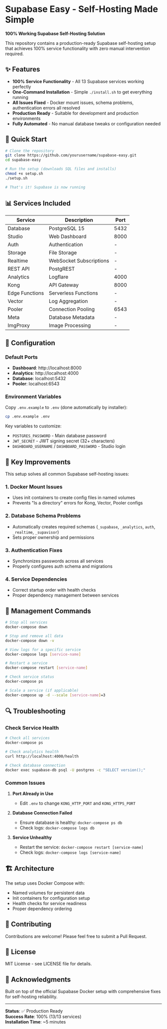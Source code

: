 # Supabase Easy - Self-Hosting Made Simple

**100% Working Supabase Self-Hosting Solution**

This repository contains a production-ready Supabase self-hosting setup that achieves 100% service functionality with zero manual intervention required.

## ✨ Features

- **100% Service Functionality** - All 13 Supabase services working perfectly
- **One-Command Installation** - Simple `./install.sh` to get everything running
- **All Issues Fixed** - Docker mount issues, schema problems, authentication errors all resolved
- **Production Ready** - Suitable for development and production environments
- **Fully Automated** - No manual database tweaks or configuration needed

## 🚀 Quick Start

```bash
# Clone the repository
git clone https://github.com/yourusername/supabase-easy.git
cd supabase-easy

# Run the setup (downloads SQL files and installs)
chmod +x setup.sh
./setup.sh

# That's it! Supabase is now running
```

## 📊 Services Included

| Service | Description | Port |
|---------|-------------|------|
| Database | PostgreSQL 15 | 5432 |
| Studio | Web Dashboard | 8000 |
| Auth | Authentication | - |
| Storage | File Storage | - |
| Realtime | WebSocket Subscriptions | - |
| REST API | PostgREST | - |
| Analytics | Logflare | 4000 |
| Kong | API Gateway | 8000 |
| Edge Functions | Serverless Functions | - |
| Vector | Log Aggregation | - |
| Pooler | Connection Pooling | 6543 |
| Meta | Database Metadata | - |
| ImgProxy | Image Processing | - |

## 🔧 Configuration

### Default Ports

- **Dashboard**: http://localhost:8000
- **Analytics**: http://localhost:4000
- **Database**: localhost:5432
- **Pooler**: localhost:6543

### Environment Variables

Copy `.env.example` to `.env` (done automatically by installer):

```bash
cp .env.example .env
```

Key variables to customize:
- `POSTGRES_PASSWORD` - Main database password
- `JWT_SECRET` - JWT signing secret (32+ characters)
- `DASHBOARD_USERNAME` / `DASHBOARD_PASSWORD` - Studio login

## 🎯 Key Improvements

This setup solves all common Supabase self-hosting issues:

### 1. Docker Mount Issues
- Uses init containers to create config files in named volumes
- Prevents "Is a directory" errors for Kong, Vector, Pooler configs

### 2. Database Schema Problems
- Automatically creates required schemas (`_supabase`, `_analytics`, `auth`, `_realtime`, `_supavisor`)
- Sets proper ownership and permissions

### 3. Authentication Fixes
- Synchronizes passwords across all services
- Properly configures auth schema and migrations

### 4. Service Dependencies
- Correct startup order with health checks
- Proper dependency management between services

## 📝 Management Commands

```bash
# Stop all services
docker-compose down

# Stop and remove all data
docker-compose down -v

# View logs for a specific service
docker-compose logs [service-name]

# Restart a service
docker-compose restart [service-name]

# Check service status
docker-compose ps

# Scale a service (if applicable)
docker-compose up -d --scale [service-name]=3
```

## 🔍 Troubleshooting

### Check Service Health

```bash
# Check all services
docker-compose ps

# Check analytics health
curl http://localhost:4000/health

# Check database connection
docker exec supabase-db psql -U postgres -c "SELECT version();"
```

### Common Issues

1. **Port Already in Use**
   - Edit `.env` to change `KONG_HTTP_PORT` and `KONG_HTTPS_PORT`

2. **Database Connection Failed**
   - Ensure database is healthy: `docker-compose ps db`
   - Check logs: `docker-compose logs db`

3. **Service Unhealthy**
   - Restart the service: `docker-compose restart [service-name]`
   - Check logs: `docker-compose logs [service-name]`

## 🏗️ Architecture

The setup uses Docker Compose with:
- Named volumes for persistent data
- Init containers for configuration setup
- Health checks for service readiness
- Proper dependency ordering

## 🤝 Contributing

Contributions are welcome! Please feel free to submit a Pull Request.

## 📄 License

MIT License - see LICENSE file for details.

## 🙏 Acknowledgments

Built on top of the official Supabase Docker setup with comprehensive fixes for self-hosting reliability.

---

**Status**: ✅ Production Ready  
**Success Rate**: 100% (13/13 services)  
**Installation Time**: ~5 minutes